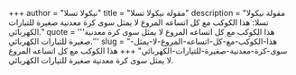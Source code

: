 +++
author = "نيكولا تسلا"
title = "مقولة نيكولا تسلا"
description = "مقولة نيكولا تسلا: هذا الكوكب مع كل اتساعه المروع لا يمثل سوى كرة معدنية صغيرة للتيارات الكهربائي."
quote = '''هذا الكوكب مع كل اتساعه المروع لا يمثل سوى كرة معدنية صغيرة للتيارات الكهربائي.''' 
slug = "هذا-الكوكب-مع-كل-اتساعه-المروع-لا-يمثل-سوى-كرة-معدنية-صغيرة-للتيارات-الكهربائي"
+++
هذا الكوكب مع كل اتساعه المروع لا يمثل سوى كرة معدنية صغيرة للتيارات الكهربائي.
